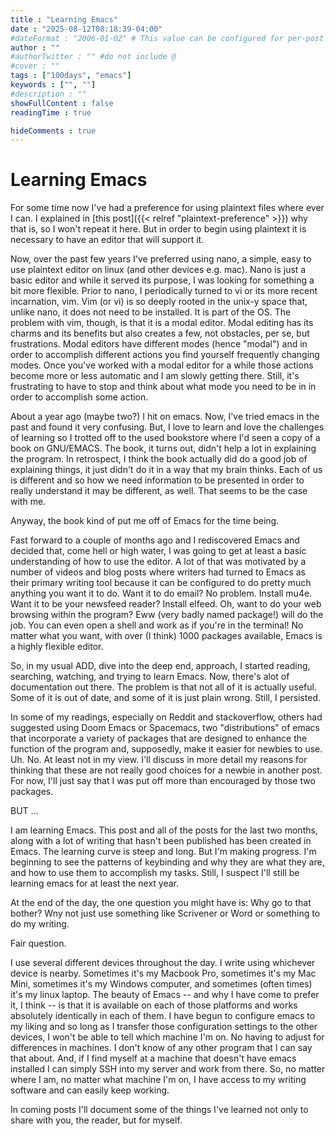 ```yaml
---
title : "Learning Emacs"
date : "2025-08-12T08:18:39-04:00"
#dateFormat : "2006-01-02" # This value can be configured for per-post date formatting
author : ""
#authorTwitter : "" #do not include @
#cover : ""
tags : ["100days", "emacs"]
keywords : ["", ""]
#description : ""
showFullContent : false
readingTime : true

hideComments : true
---
```

# Learning Emacs

For some time now I've had a preference for using plaintext files where ever I can.  I explained in [this post]({{< relref "plaintext-preference" >}}) why that is, so  I won't repeat it here.  But in order to begin using plaintext it is necessary to have an editor that will support it.

Now, over the past few years I've preferred using nano, a simple, easy to use plaintext editor on linux (and other devices e.g. mac). Nano is just a basic editor and while it served its purpose, I was looking for something a bit more flexible. Prior to nano, I periodically turned to vi or its more recent incarnation, vim. Vim (or vi) is so deeply rooted in the unix-y space that, unlike nano, it does not need to be installed. It is part of the OS. The problem with vim, though, is that it is a modal editor.  Modal editing has its charms and its benefits but also creates a few, not obstacles, per se, but frustrations. Modal editors have different modes (hence "modal") and in order to accomplish different actions you find yourself frequently changing modes. Once you've worked with a modal editor for a while those actions become more or less automatic and I am slowly getting there. Still, it's frustrating to have to stop and think about what mode you need to be in in order to accomplish some action.

About a year ago (maybe two?) I hit on emacs. Now, I've tried emacs in the past and found it very confusing. But, I love to learn and love the challenges of learning so I trotted off to the used bookstore where I'd seen a copy of a book on GNU/EMACS. The book, it turns out, didn't help a lot in explaining the program.  In retrospect, I think the book actually did do a good job of explaining things, it just didn't do it in a way that my brain thinks. Each of us is different and so how we need information to be presented in order to really understand it may be different, as well. That seems to be the case with me. 

Anyway, the book kind of put me off of Emacs for the time being.

Fast forward to a couple of months ago and I rediscovered Emacs and decided that, come hell or high water, I was going to get at least a basic understanding of how to use the editor.  A lot of that was motivated by a number of videos and blog posts where writers had turned to Emacs as their primary writing tool because it can be configured to do pretty much anything you want it to do.  Want it to do email? No problem. Install mu4e. Want it to be your newsfeed reader? Install elfeed. Oh, want to do your web browsing within the program? Eww (very badly named package!) will do the job. You can even open a shell and work as if you're in the terminal!  No matter what you want, with over (I think) 1000 packages available, Emacs is a highly flexible editor.

So, in my usual ADD, dive into the deep end, approach, I started reading, searching, watching, and trying to learn Emacs. Now, there's alot of documentation out there. The problem is that not all of it is actually useful. Some of it is out of date, and some of it is just plain wrong. Still, I persisted.

In some of my readings, especially on Reddit and stackoverflow, others had suggested using Doom Emacs or Spacemacs, two "distributions" of emacs that incorporate a variety of packages that are designed to enhance the function of the program and, supposedly, make it easier for newbies to use. Uh. No. At least not in my view.  I'll discuss in more detail my reasons for thinking that these are not really good choices for a newbie in another post.  For now, I'll just say that I was put off more than encouraged by those two packages.

BUT ...

I am learning Emacs. This post and all of the posts for the last two months, along with a lot of writing that hasn't been published has been created in Emacs. The learning curve is steep and long. But I'm making progress. I'm beginning to see the patterns of keybinding and why they are what they are, and how to use them to accomplish my tasks. Still, I suspect I'll still be learning emacs for at least the next year. 

At the end of the day, the one question you might have is: Why go to that bother? Wny not just use something like Scrivener or Word or something to do my writing.

Fair question.

I use several different devices throughout the day. I write using whichever device is nearby. Sometimes it's my Macbook Pro, sometimes it's my Mac Mini, sometimes it's my Windows computer, and sometimes (often times) it's my linux laptop. The beauty of Emacs -- and why I have come to prefer it, I think -- is that it is available on each of those platforms and works absolutely identically in each of them. I have begun to configure emacs to my liking and so long as  I transfer those configuration settings to the other devices, I won't be able to tell which machine I'm on. No having to adjust for differences in machines. I don't know of any other program that I can say that about.  And, if I find myself at a machine that doesn't have emacs installed I can simply SSH into my server and work from there. So, no matter where I am, no matter what machine I'm on, I have access to my writing software and can easily keep working.

In coming posts I'll document some of the things I've learned not only to share with you, the reader, but for myself. 
